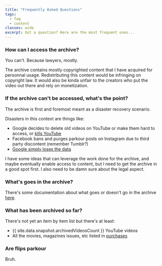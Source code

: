 ```yaml
---
title: "Frequently Asked Questions"
tags:
  - faq
  - content
classes: wide
excerpt: Got a question? Here are the most frequent ones...
---
```


### How can I access the archive?

You can't. Because lawyers, mostly.

The archive contains mostly copyrighted content that I have acquired for personnal usage.
Redistributing this content would be infringing on copyright law.
It would also be kinda unfair to the creators who put the video out there and rely on monetization.

### If the archive can't be accessed, what's the point?

The archive is first and foremost meant as a disaster recovery scenario.

Disasters in this context are things like:
- Google decides to delete old videos on YouTube or make them hard to access, or [kills YouTube](https://killedbygoogle.com/)
- Facebook bans and purges parkour posts on Instagram due to third party discontent (remember Tumblr?)
- [Google simply loses the data](https://web.archive.org/web/20231128104745/https://www.tomshardware.com/software/cloud-storage/google-drive-users-are-reporting-the-loss-of-months-of-data)

I have some ideas that can leverage the work done for the archive, and maybe eventually enable access to content,
but I need to get the archive in a good spot first. I also need to be damn sure about the legal aspect.

### What's goes in the archive?

There's some documentation about what goes or doesn't go in the archive [here](/curation).

### What has been archived so far?

There's not yet an item by item list but there's at least:

- {{ site.data.snapshot.archivedVideosCount }} YouTube videos
- All the movies, magazines issues, etc listed in [purchases](/money_raw)

### Are flips parkour

Bruh.